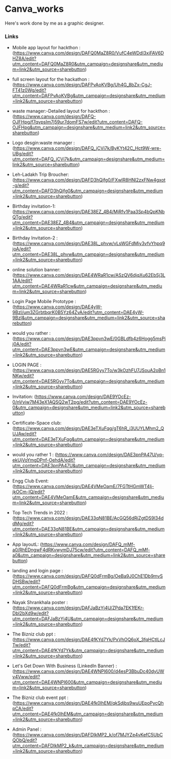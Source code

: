 # Canva_works
Here's work done by me as a graphic designer.

### Links

- Mobile app layout for hackthon : (https://www.canva.com/design/DAFQ0MaZ8R0/VufC4eWDdI3xiFAV6DHZ8A/edit?utm_content=DAFQ0MaZ8R0&utm_campaign=designshare&utm_medium=link2&utm_source=sharebutton)

- full screen layout for the hackathon : (https://www.canva.com/design/DAFPvAoKVBg/Uh4G_8bZx-CgJ-FT41z0Wg/edit?utm_content=DAFPvAoKVBg&utm_campaign=designshare&utm_medium=link2&utm_source=sharebutton)

- waste manager:-Detailed layout for hackthon : (https://www.canva.com/design/DAFQ-OJFHpg/f7qvpsIm7j59ur7domFS7w/edit?utm_content=DAFQ-OJFHpg&utm_campaign=designshare&utm_medium=link2&utm_source=sharebutton)

- Logo desgin:waste manager : (https://www.canva.com/design/DAFQ_jCVi7k/ByKYt42C_Hct9W-wre-UBg/edit?utm_content=DAFQ_jCVi7k&utm_campaign=designshare&utm_medium=link2&utm_source=sharebutton)

-  Leh-Ladakh Trip Broucher: (https://www.canva.com/design/DAFD3hQjfg0/FXwlR8HNl2zxFNw4gxot-g/edit?utm_content=DAFD3hQjfg0&utm_campaign=designshare&utm_medium=link2&utm_source=sharebutton)

- Birthday invitation-1: (https://www.canva.com/design/DAE38EZ_4B4/MjRfv1Paa3Sp4bQpKNbQTg/edit?utm_content=DAE38EZ_4B4&utm_campaign=designshare&utm_medium=link2&utm_source=sharebutton)

- Birthday Invitation-2 : (https://www.canva.com/design/DAE38L_phvw/vLsWGFdMiy3vfvYhpq9joA/edit?utm_content=DAE38L_phvw&utm_campaign=designshare&utm_medium=link2&utm_source=sharebutton)

-  online solution banner: (https://www.canva.com/design/DAE4WRaR1cw/ASzQV6djqXu62EbSj3L1AA/edit?utm_content=DAE4WRaR1cw&utm_campaign=designshare&utm_medium=link2&utm_source=sharebutton)

-  Login Page Mobile Prototype : (https://www.canva.com/design/DAE4yW-9BzI/um3ZGrbtbqrK0B5Yz64ZvA/edit?utm_content=DAE4yW-9BzI&utm_campaign=designshare&utm_medium=link2&utm_source=sharebutton)

- would you rather : (https://www.canva.com/design/DAE3ppvn3wE/0GBLdfb4z6Hogg5msPij0A/edit?utm_content=DAE3ppvn3wE&utm_campaign=designshare&utm_medium=link2&utm_source=sharebutton)

- LOGIN PAGE : (https://www.canva.com/design/DAE5RGyy7To/w3kOzhFU7JSouA2oBn1NKw/edit?utm_content=DAE5RGyy7To&utm_campaign=designshare&utm_medium=link2&utm_source=sharebutton)

- Invitation: (https://www.canva.com/design/DAE9YOcEz-0/nVviw7M43eX1AQSQ2wT2pg/edit?utm_content=DAE9YOcEz-0&utm_campaign=designshare&utm_medium=link2&utm_source=sharebutton)

- Certificate-Space club: (https://www.canva.com/design/DAE3eTXuFqg/gT6hR_i3UUYLMhm2_QUJAw/edit?utm_content=DAE3eTXuFqg&utm_campaign=designshare&utm_medium=link2&utm_source=sharebutton)

- would you rather 1 : (https://www.canva.com/design/DAE3pnPA47U/yq-ekUjVoYmgDPnf-OehdA/edit?utm_content=DAE3pnPA47U&utm_campaign=designshare&utm_medium=link2&utm_source=sharebutton)

- Engg Club Event: (https://www.canva.com/design/DAE4VMeOamE/7FGTtHGmWT4lj-jkOCm-lQ/edit?utm_content=DAE4VMeOamE&utm_campaign=designshare&utm_medium=link2&utm_source=sharebutton)

- Top Tech Trends in 2022 : (https://www.canva.com/design/DAE33qN81BE/AcGQ56dRiZgtDS9l34ddMg/edit?utm_content=DAE33qN81BE&utm_campaign=designshare&utm_medium=link2&utm_source=sharebutton)

- App layoutL: (https://www.canva.com/design/DAFQ_mMf-a0/RhEDngwF4dRKvwymDJ75cw/edit?utm_content=DAFQ_mMf-a0&utm_campaign=designshare&utm_medium=link2&utm_source=sharebutton)

- landing and login page : (https://www.canva.com/design/DAFQ0dFrmBg/OeBa9J0ChE1Db9mvSDHSBw/edit?utm_content=DAFQ0dFrmBg&utm_campaign=designshare&utm_medium=link2&utm_source=sharebutton)

- Nayak Shrankhala poster : (https://www.canva.com/design/DAFJaBzYj4U/ZPda7EK1fEKr-Dbl2bXd9w/edit?utm_content=DAFJaBzYj4U&utm_campaign=designshare&utm_medium=link2&utm_source=sharebutton)

- The Bizniz club ppt : (https://www.canva.com/design/DAE4fKYd7Yk/PxVhOQ6oX_3fqHCtILcJTw/edit?utm_content=DAE4fKYd7Yk&utm_campaign=designshare&utm_medium=link2&utm_source=sharebutton)

- Let's Get Down With Business (LinkedIn Banner) : (https://www.canva.com/design/DAE4WNPI600/d4esP3BbuDc40dyUWv4Vww/edit?utm_content=DAE4WNPI600&utm_campaign=designshare&utm_medium=link2&utm_source=sharebutton)

- The Bizniz club event ppt : (https://www.canva.com/design/DAE4fk0lhEM/qkSdjbs9wuUEpoPycQhpCA/edit?utm_content=DAE4fk0lhEM&utm_campaign=designshare&utm_medium=link2&utm_source=sharebutton)

- Admin Panel : (https://www.canva.com/design/DAFDIkMP2_k/of7MJYZe4vKefC5UbCQObQ/edit?utm_content=DAFDIkMP2_k&utm_campaign=designshare&utm_medium=link2&utm_source=sharebutton)




